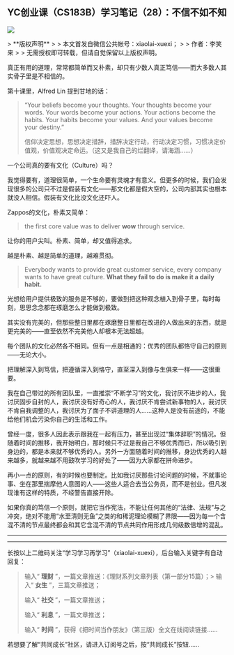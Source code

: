 ## YC创业课（CS183B）学习笔记（28）：不信不如不知
 ![](http://mmbiz.qpic.cn/mmbiz/BDcu2rMySicpkbH0gkfWypnYv9VDUqGNbnuq98xs1j2TZxJPiaULibYZcymTVdz477b7O5mqVtib9MXHEfLWLlJ0QA/640?wx_fmt=jpeg&wxfrom=5)
<head><meta http-equiv="Content-Type" content="text/html; charset=utf-8"></head>
> **版权声明**
> 
> 本文首发自微信公共帐号：xiaolai-xuexi；
> 
> 作者：李笑来
> 
> 无需授权即可转载，但请自觉保留以上版权声明。

真正有用的道理，常常都简单而又朴素，却只有少数人真正笃信——而大多数人其实骨子里是不相信的。

第十课里，Alfred Lin 提到甘地的话：

> “Your beliefs become your thoughts. Your thoughts become your words. Your words become your actions. Your actions become the habits. Your habits become your values. And your values become your destiny.”
> 
> 信仰决定思想，思想决定措辞，措辞决定行动，行动决定习惯，习惯决定价值观，价值观决定命运。（这又是我自己的烂翻译，请海涵……）

一个公司真的要有文化（Culture）吗？

我觉得要有，道理很简单，一个生命要有灵魂才有意义。但更多的时候，我们会发现很多的公司只不过是假装有文化——那文化都是假大空的，公司内部其实也根本就没人相信。假装有文化比没文化还吓人。

Zappos的文化，朴素又简单：

> the first core value was to deliver **wow** through service.

让你的用户尖叫。朴素、简单，却又值得追求。

越是朴素、越是简单的道理，越难贯彻。

> Everybody wants to provide great customer service, every company wants to have great culture. **What they fail to do is make it a daily habit.**

光想给用户提供极致的服务是不够的，要做到把这种观念植入到骨子里，每时每刻，思思念念都在琢磨怎么才能做到极致。

其实没有完美的，但那些整日里都在琢磨整日里都在改进的人做出来的东西，就是更完美的——直至依然不完美他人却根本无法超越。

每个团队的文化必然各不相同。但有一点是相通的：优秀的团队都恪守自己的原则——无论大小。

把理解深入到笃信，把遵循深入到恪守，直至深入到像与生俱来一样——这很重要。

我在自己带过的所有团队里，一直推崇“不断学习”的文化，我讨厌不进步的人，我讨厌固步自封的人，我讨厌没有好奇心的人，我讨厌不肯尝试新事物的人，我讨厌不肯自我调整的人，我讨厌为了面子不讲道理的人……这种人是没有前途的，不能给他们机会污染你自己的生活和工作。

曾经一度，很多人因此表示跟我在一起有压力，甚至出现过“集体辞职”的情况。但随着时间的推移，我开始明白，那时候只不过是我自己不够优秀而已，所以吸引到身边的，都是本来就不够优秀的人。另外一方面随着时间的推移，身边优秀的人越来越多，就越来越不用鼓吹学习的好处了——因为大家都在拼命进步。

再小一点的原则，有的时候也要制定。比如我讨厌那些讨论问题的时候，不就事论事、坐在那里揣摩他人意图的人——这些人适合去当公务员，而不是创业。但凡发现谁有这样的特质，不经警告直接开除。

如果你真的笃信一个原则，就把它当作宪法，不能让任何其他的“法律、法规”与之冲突，绝对不能用“水至清则无鱼”之类的和稀泥理论模糊了界限——因为每一个含混不清的节点最终都会和其它含混不清的节点共同作用形成几何级数倍增的混乱。

* * *



* * *

长按以上二维码关注“学习学习再学习”（xiaolai-xuexi），后台输入关键字有自动回复：

> 输入“ **理财** ”，一篇文章推送：《理财系列文章列表（第一部分15篇）；> 输入“ **女生** ”，三篇文章推送；
> 
> 输入“ **社交** ”，一篇文章推送；
> 
> 输入“ **利息** ”，一篇文章推送；
> 
> 输入“ **时间** ”，获得《把时间当作朋友》（第三版）全文在线阅读链接……

若想要了解“共同成长”社区，请进入订阅号之后，按“共同成长”按钮……



